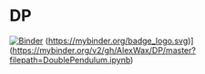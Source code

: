 # DP
[![Binder](https://mybinder.org/badge_logo.svg)](https://mybinder.org/v2/gh/AlexWax/DP/master?файлpath=DoublePendulum.ipynb)
(https://mybinder.org/badge_logo.svg)](https://mybinder.org/v2/gh/AlexWax/DP/master?filepath=DoublePendulum.ipynb)
